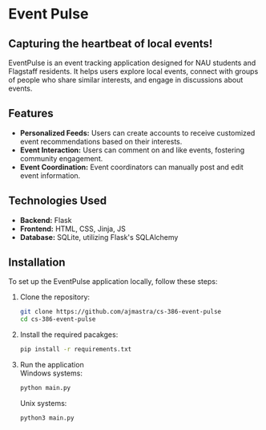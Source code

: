 # Event Pulse
## Capturing the heartbeat of local events!

EventPulse is an event tracking application designed for NAU students and Flagstaff residents. It helps users explore local events, connect with groups of people who share similar interests, and engage in discussions about events.

## Features

- **Personalized Feeds:** Users can create accounts to receive customized event recommendations based on their interests.
- **Event Interaction:** Users can comment on and like events, fostering community engagement.
- **Event Coordination:** Event coordinators can manually post and edit event information.

## Technologies Used

- **Backend:** Flask
- **Frontend:** HTML, CSS, Jinja, JS
- **Database:** SQLite, utilizing Flask's SQLAlchemy

## Installation

To set up the EventPulse application locally, follow these steps:

1. Clone the repository:
   ```bash
   git clone https://github.com/ajmastra/cs-386-event-pulse
   cd cs-386-event-pulse
   ```

2. Install the required pacakges:
   ```bash
   pip install -r requirements.txt
   ```
3. Run the application   
   Windows systems:
   ```bash
   python main.py
   ```
   Unix systems:
   ```
   python3 main.py
   ```

